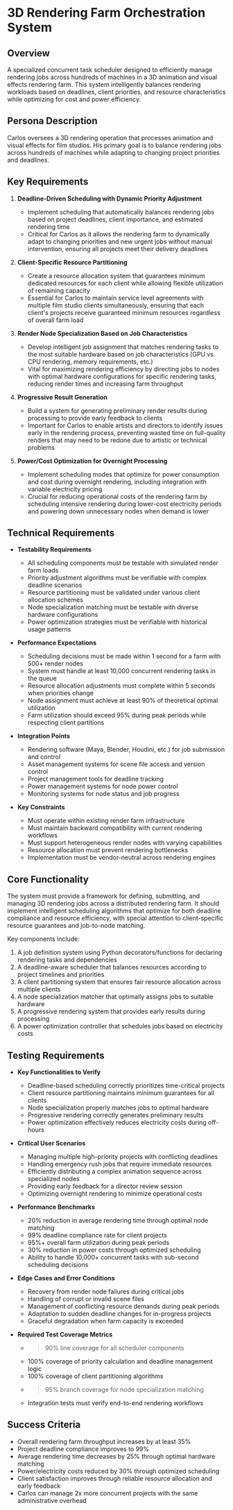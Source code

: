 # 3D Rendering Farm Orchestration System

## Overview
A specialized concurrent task scheduler designed to efficiently manage rendering jobs across hundreds of machines in a 3D animation and visual effects rendering farm. This system intelligently balances rendering workloads based on deadlines, client priorities, and resource characteristics while optimizing for cost and power efficiency.

## Persona Description
Carlos oversees a 3D rendering operation that processes animation and visual effects for film studios. His primary goal is to balance rendering jobs across hundreds of machines while adapting to changing project priorities and deadlines.

## Key Requirements
1. **Deadline-Driven Scheduling with Dynamic Priority Adjustment**
   - Implement scheduling that automatically balances rendering jobs based on project deadlines, client importance, and estimated rendering time
   - Critical for Carlos as it allows the rendering farm to dynamically adapt to changing priorities and new urgent jobs without manual intervention, ensuring all projects meet their delivery deadlines

2. **Client-Specific Resource Partitioning**
   - Create a resource allocation system that guarantees minimum dedicated resources for each client while allowing flexible utilization of remaining capacity
   - Essential for Carlos to maintain service level agreements with multiple film studio clients simultaneously, ensuring that each client's projects receive guaranteed minimum resources regardless of overall farm load

3. **Render Node Specialization Based on Job Characteristics**
   - Develop intelligent job assignment that matches rendering tasks to the most suitable hardware based on job characteristics (GPU vs. CPU rendering, memory requirements, etc.)
   - Vital for maximizing rendering efficiency by directing jobs to nodes with optimal hardware configurations for specific rendering tasks, reducing render times and increasing farm throughput

4. **Progressive Result Generation**
   - Build a system for generating preliminary render results during processing to provide early feedback to clients
   - Important for Carlos to enable artists and directors to identify issues early in the rendering process, preventing wasted time on full-quality renders that may need to be redone due to artistic or technical problems

5. **Power/Cost Optimization for Overnight Processing**
   - Implement scheduling modes that optimize for power consumption and cost during overnight rendering, including integration with variable electricity pricing
   - Crucial for reducing operational costs of the rendering farm by scheduling intensive rendering during lower-cost electricity periods and powering down unnecessary nodes when demand is lower

## Technical Requirements
- **Testability Requirements**
  - All scheduling components must be testable with simulated render farm loads
  - Priority adjustment algorithms must be verifiable with complex deadline scenarios
  - Resource partitioning must be validated under various client allocation schemes
  - Node specialization matching must be testable with diverse hardware configurations
  - Power optimization strategies must be verifiable with historical usage patterns

- **Performance Expectations**
  - Scheduling decisions must be made within 1 second for a farm with 500+ render nodes
  - System must handle at least 10,000 concurrent rendering tasks in the queue
  - Resource allocation adjustments must complete within 5 seconds when priorities change
  - Node assignment must achieve at least 90% of theoretical optimal utilization
  - Farm utilization should exceed 95% during peak periods while respecting client partitions

- **Integration Points**
  - Rendering software (Maya, Blender, Houdini, etc.) for job submission and control
  - Asset management systems for scene file access and version control
  - Project management tools for deadline tracking
  - Power management systems for node power control
  - Monitoring systems for node status and job progress

- **Key Constraints**
  - Must operate within existing render farm infrastructure
  - Must maintain backward compatibility with current rendering workflows
  - Must support heterogeneous render nodes with varying capabilities
  - Resource allocation must prevent rendering bottlenecks
  - Implementation must be vendor-neutral across rendering engines

## Core Functionality
The system must provide a framework for defining, submitting, and managing 3D rendering jobs across a distributed rendering farm. It should implement intelligent scheduling algorithms that optimize for both deadline compliance and resource efficiency, with special attention to client-specific resource guarantees and job-to-node matching.

Key components include:
1. A job definition system using Python decorators/functions for declaring rendering tasks and dependencies
2. A deadline-aware scheduler that balances resources according to project timelines and priorities
3. A client partitioning system that ensures fair resource allocation across multiple clients
4. A node specialization matcher that optimally assigns jobs to suitable hardware
5. A progressive rendering system that provides early results during processing
6. A power optimization controller that schedules jobs based on electricity costs

## Testing Requirements
- **Key Functionalities to Verify**
  - Deadline-based scheduling correctly prioritizes time-critical projects
  - Client resource partitioning maintains minimum guarantees for all clients
  - Node specialization properly matches jobs to optimal hardware
  - Progressive rendering correctly generates preliminary results
  - Power optimization effectively reduces electricity costs during off-hours

- **Critical User Scenarios**
  - Managing multiple high-priority projects with conflicting deadlines
  - Handling emergency rush jobs that require immediate resources
  - Efficiently distributing a complex animation sequence across specialized nodes
  - Providing early feedback for a director review session
  - Optimizing overnight rendering to minimize operational costs

- **Performance Benchmarks**
  - 20% reduction in average rendering time through optimal node matching
  - 99% deadline compliance rate for client projects
  - 95%+ overall farm utilization during peak periods
  - 30% reduction in power costs through optimized scheduling
  - Ability to handle 10,000+ concurrent tasks with sub-second scheduling decisions

- **Edge Cases and Error Conditions**
  - Recovery from render node failures during critical jobs
  - Handling of corrupt or invalid scene files
  - Management of conflicting resource demands during peak periods
  - Adaptation to sudden deadline changes for in-progress projects
  - Graceful degradation when farm capacity is exceeded

- **Required Test Coverage Metrics**
  - >90% line coverage for all scheduler components
  - 100% coverage of priority calculation and deadline management logic
  - 100% coverage of client partitioning algorithms
  - >95% branch coverage for node specialization matching
  - Integration tests must verify end-to-end rendering workflows

## Success Criteria
- Overall rendering farm throughput increases by at least 35%
- Project deadline compliance improves to 99%
- Average rendering time decreases by 25% through optimal hardware matching
- Power/electricity costs reduced by 30% through optimized scheduling
- Client satisfaction improves through reliable resource allocation and early feedback
- Carlos can manage 2x more concurrent projects with the same administrative overhead